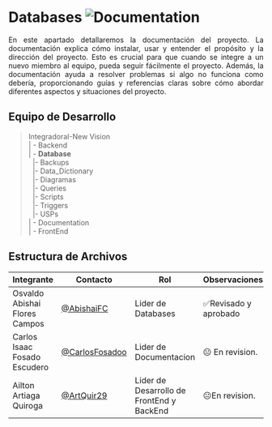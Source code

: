 # Databases ![Documentation](https://img.shields.io/badge/Documentation-Yes-brightgreen)

<p align = justify>
En este apartado detallaremos la documentación del proyecto. La documentación explica cómo instalar, usar y entender el propósito y la dirección del proyecto. Esto es crucial para que cuando se integre a un nuevo miembro al equipo, pueda seguir fácilmente el proyecto. Además, la documentación ayuda a resolver problemas si algo no funciona como debería, proporcionando guías y referencias claras sobre cómo abordar diferentes aspectos y situaciones del proyecto.
</p>

## Equipo de Desarrollo
>IntegradoraI-New Vision<br>
>| - Backend <br>
>| - **Database**<br>
>&nbsp;&nbsp;|- Backups<br>
>&nbsp;&nbsp;|- Data_Dictionary<br>
>&nbsp;&nbsp;|- Diagramas<br>
>&nbsp;&nbsp;|- Queries<br>
>&nbsp;&nbsp;|- Scripts<br>
>&nbsp;&nbsp;|- Triggers<br>
>&nbsp;&nbsp;|- USPs<br>
>| - Documentation<br>
>| - FrontEnd


## Estructura de Archivos
|Integrante|Contacto|Rol|Observaciones|
|------------|--------|---|---|
|Osvaldo Abishai Flores Campos|[@AbishaiFC](https://github.com/AbishaiFC)|Lider de Databases|✅Revisado y aprobado|
|Carlos Isaac Fosado Escudero|[@CarlosFosadoo](https://github.com/CarlosFosadoo)|Lider de Documentacion|😐 En revision.|
|Ailton Artiaga Quiroga|[@ArtQuir29](https://github.com/ArtQuir29)|Lider de Desarrollo de FrontEnd y BackEnd | 😐En revision.|
